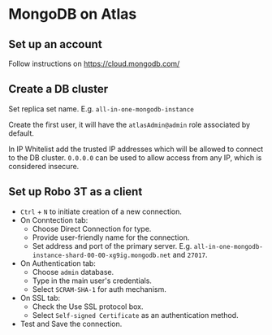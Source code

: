 # MongoDB on Atlas

## Set up an account

Follow instructions on https://cloud.mongodb.com/

## Create a DB cluster

Set replica set name. E.g. `all-in-one-mongodb-instance`

Create the first user, it will have the `atlasAdmin@admin` role associated by default.

In IP Whitelist add the trusted IP addresses which will be allowed to connect to the DB cluster.
`0.0.0.0` can be used to allow access from any IP, which is considered insecure.

## Set up Robo 3T as a client

* `Ctrl` + `N` to initiate creation of a new connection.
* On Conntection tab:
  * Choose Direct Connection for type.
  * Provide user-friendly name for the connection.
  * Set address and port of the primary server. E.g. `all-in-one-mongodb-instance-shard-00-00-xg9ig.mongodb.net` and `27017`.
* On Authentication tab:
  * Choose `admin` database.
  * Type in the main user's credentials.
  * Select `SCRAM-SHA-1` for auth mechanism.
* On SSL tab:
  * Check the Use SSL protocol box.
  * Select `Self-signed Certificate` as an authentication method.
* Test and Save the connection.

